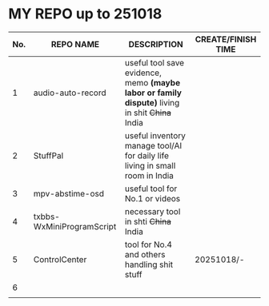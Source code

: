 # MY REPO up to 251018
|No.| REPO NAME | DESCRIPTION | CREATE/FINISH TIME|
|------|------|------|-----|
|1|audio-auto-record |useful tool save evidence, memo **(maybe labor or family dispute)**  living in shit ~~China~~ India |
|2| StuffPal  | useful inventory manage tool/AI for daily life living in small room in India| 
|3| mpv-abstime-osd    | useful tool for No.1 or videos |
|4| txbbs-WxMiniProgramScript  | necessary tool in shti ~~China~~ India| 
|5| ControlCenter | tool for No.4 and others handling shit stuff  |20251018/-|
|6|   |  |
||   |  |
